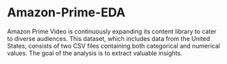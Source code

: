 # Amazon-Prime-EDA
Amazon Prime Video is continuously expanding its content library to cater to diverse audiences. This dataset, which includes data from the United States, consists of two CSV files containing both categorical and numerical values. The goal of the analysis is to extract valuable insights. 
